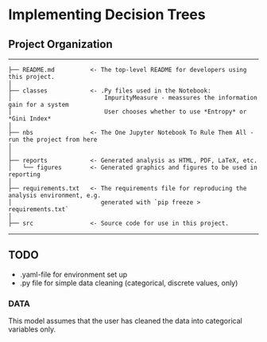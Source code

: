 # Implementing Decision Trees

## Project Organization
------------


    ├── README.md          <- The top-level README for developers using this project.
    │
    ├── classes            <- .Py files used in the Notebook:
    │                          ImpurityMeasure - meassures the information gain for a system
    │                          User chooses whether to use *Entropy* or *Gini Index* 
    │
    ├── nbs                <- The One Jupyter Notebook To Rule Them All - run the project from here
    │
    │
    ├── reports            <- Generated analysis as HTML, PDF, LaTeX, etc.
    │   └── figures        <- Generated graphics and figures to be used in reporting
    │
    ├── requirements.txt   <- The requirements file for reproducing the analysis environment, e.g.
    │                         generated with `pip freeze > requirements.txt`
    │
    ├── src                <- Source code for use in this project.
------------

## TODO
- .yaml-file for environment set up
- .py file for simple data cleaning (categorical, discrete values, only)

### DATA
This model assumes that the user has cleaned the data into categorical 
variables only. 
